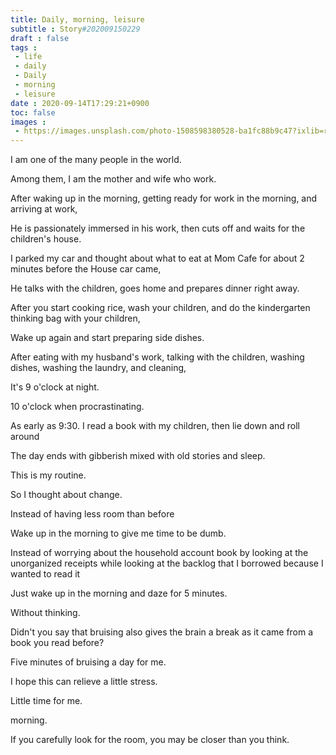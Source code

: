 ```yaml
---
title: Daily, morning, leisure
subtitle : Story#202009150229
draft : false
tags :
 - life
 - daily
 - Daily
 - morning
 - leisure
date : 2020-09-14T17:29:21+0900
toc: false
images : 
 - https://images.unsplash.com/photo-1508598380528-ba1fc88b9c47?ixlib=rb-1.2.1&q=80&fm=jpg&crop=entropy&cs=tinysrgb&w=1080&fit=max&ixid=eyJhcHBfaWQiOjE1NTU0OX0
---
```


I am one of the many people in the world.  

Among them, I am the mother and wife who work.  

After waking up in the morning, getting ready for work in the morning, and arriving at work,  

He is passionately immersed in his work, then cuts off and waits for the children's house.  

I parked my car and thought about what to eat at Mom Cafe for about 2 minutes before the House car came,  

He talks with the children, goes home and prepares dinner right away.  

After you start cooking rice, wash your children, and do the kindergarten thinking bag with your children,  

Wake up again and start preparing side dishes.  

After eating with my husband's work, talking with the children, washing dishes, washing the laundry, and cleaning,  

It's 9 o'clock at night.  

10 o'clock when procrastinating.  

As early as 9:30. I read a book with my children, then lie down and roll around  

The day ends with gibberish mixed with old stories and sleep.  

This is my routine.  

So I thought about change.  

Instead of having less room than before  

Wake up in the morning to give me time to be dumb.  

Instead of worrying about the household account book by looking at the unorganized receipts while looking at the backlog that I borrowed because I wanted to read it  

Just wake up in the morning and daze for 5 minutes.  

Without thinking.  

Didn't you say that bruising also gives the brain a break as it came from a book you read before?  

Five minutes of bruising a day for me.  

I hope this can relieve a little stress.  

Little time for me.  

morning.  

If you carefully look for the room, you may be closer than you think.  

